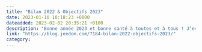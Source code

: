 ```yaml
---
title: "Bilan 2022 & Objectifs 2023"
date: 2023-01-10 10:18:23 +0000
dateadded: 2023-02-02 20:35:21 +0100
description: "Bonne année 2023 et bonne santé à toutes et à tous ! J’espère que vous avez tous passé de bonnes fêtes de fin d’année (mieux que moi en tout cas, satané COVID!). Cet article..."
link: "https://blog.jeedom.com/7184-bilan-2022-objectifs-2023/"
category:
---
```

